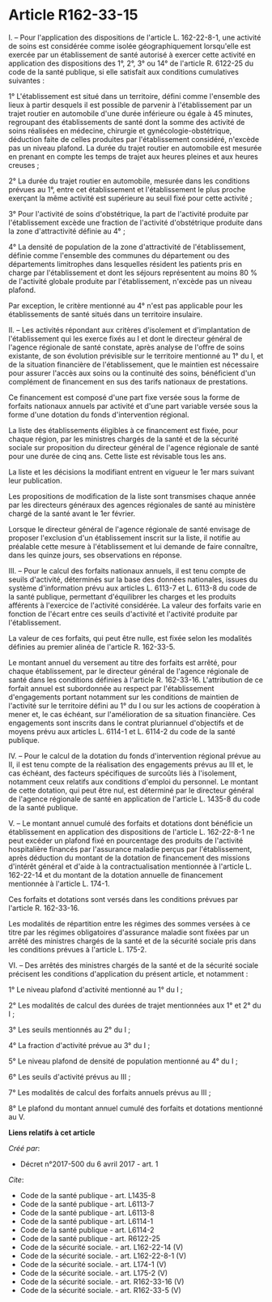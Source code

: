 # Article R162-33-15

I. – Pour l'application des dispositions de l'article L. 162-22-8-1, une activité de soins est considérée comme isolée
géographiquement lorsqu'elle est exercée par un établissement de santé autorisé à exercer cette activité en application des
dispositions des 1°, 2°, 3° ou 14° de l'article R. 6122-25 du code de la santé publique, si elle satisfait aux conditions
cumulatives suivantes : 

1° L'établissement est situé dans un territoire, défini comme l'ensemble des lieux à partir desquels il est possible de
parvenir à l'établissement par un trajet routier en automobile d'une durée inférieure ou égale à 45 minutes, regroupant des
établissements de santé dont la somme des activité de soins réalisées en médecine, chirurgie et gynécologie-obstétrique,
déduction faite de celles produites par l'établissement considéré, n'excède pas un niveau plafond. La durée du trajet routier
en automobile est mesurée en prenant en compte les temps de trajet aux heures pleines et aux heures creuses ; 

2° La durée du trajet routier en automobile, mesurée dans les conditions prévues au 1°, entre cet établissement et
l'établissement le plus proche exerçant la même activité est supérieure au seuil fixé pour cette activité ; 

3° Pour l'activité de soins d'obstétrique, la part de l'activité produite par l'établissement excède une fraction de
l'activité d'obstétrique produite dans la zone d'attractivité définie au 4° ; 

4° La densité de population de la zone d'attractivité de l'établissement, définie comme l'ensemble des communes du
département ou des départements limitrophes dans lesquelles résident les patients pris en charge par l'établissement et dont
les séjours représentent au moins 80 % de l'activité globale produite par l'établissement, n'excède pas un niveau plafond. 

Par exception, le critère mentionné au 4° n'est pas applicable pour les établissements de santé situés dans un territoire
insulaire. 

II. – Les activités répondant aux critères d'isolement et d'implantation de l'établissement qui les exerce fixés au I et dont
le directeur général de l'agence régionale de santé constate, après analyse de l'offre de soins existante, de son évolution
prévisible sur le territoire mentionné au 1° du I, et de la situation financière de l'établissement, que le maintien est
nécessaire pour assurer l'accès aux soins ou la continuité des soins, bénéficient d'un complément de financement en sus des
tarifs nationaux de prestations. 

Ce financement est composé d'une part fixe versée sous la forme de forfaits nationaux annuels par activité et d'une part
variable versée sous la forme d'une dotation du fonds d'intervention régional. 

La liste des établissements éligibles à ce financement est fixée, pour chaque région, par les ministres chargés de la santé
et de la sécurité sociale sur proposition du directeur général de l'agence régionale de santé pour une durée de cinq ans.
Cette liste est révisable tous les ans. 

La liste et les décisions la modifiant entrent en vigueur le 1er mars suivant leur publication. 

Les propositions de modification de la liste sont transmises chaque année par les directeurs généraux des agences régionales
de santé au ministère chargé de la santé avant le 1er février. 

Lorsque le directeur général de l'agence régionale de santé envisage de proposer l'exclusion d'un établissement inscrit sur
la liste, il notifie au préalable cette mesure à l'établissement et lui demande de faire connaître, dans les quinze jours,
ses observations en réponse. 

III. – Pour le calcul des forfaits nationaux annuels, il est tenu compte de seuils d'activité, déterminés sur la base des
données nationales, issues du système d'information prévu aux articles L. 6113-7 et L. 6113-8 du code de la santé publique,
permettant d'équilibrer les charges et les produits afférents à l'exercice de l'activité considérée. La valeur des forfaits
varie en fonction de l'écart entre ces seuils d'activité et l'activité produite par l'établissement. 

La valeur de ces forfaits, qui peut être nulle, est fixée selon les modalités définies au premier alinéa de l'article R.
162-33-5. 

Le montant annuel du versement au titre des forfaits est arrêté, pour chaque établissement, par le directeur général de
l'agence régionale de santé dans les conditions définies à l'article R. 162-33-16. L'attribution de ce forfait annuel est
subordonnée au respect par l'établissement d'engagements portant notamment sur les conditions de maintien de l'activité sur
le territoire défini au 1° du I ou sur les actions de coopération à mener et, le cas échéant, sur l'amélioration de sa
situation financière. Ces engagements sont inscrits dans le contrat pluriannuel d'objectifs et de moyens prévu aux articles
L. 6114-1 et L. 6114-2 du code de la santé publique. 

IV. – Pour le calcul de la dotation du fonds d'intervention régional prévue au II, il est tenu compte de la réalisation des
engagements prévus au III et, le cas échéant, des facteurs spécifiques de surcoûts liés à l'isolement, notamment ceux
relatifs aux conditions d'emploi du personnel. Le montant de cette dotation, qui peut être nul, est déterminé par le
directeur général de l'agence régionale de santé en application de l'article L. 1435-8 du code de la santé publique. 

V. – Le montant annuel cumulé des forfaits et dotations dont bénéficie un établissement en application des dispositions de
l'article L. 162-22-8-1 ne peut excéder un plafond fixé en pourcentage des produits de l'activité hospitalière financés par
l'assurance maladie perçus par l'établissement, après déduction du montant de la dotation de financement des missions
d'intérêt général et d'aide à la contractualisation mentionnée à l'article L. 162-22-14 et du montant de la dotation annuelle
de financement mentionnée à l'article L. 174-1. 

Ces forfaits et dotations sont versés dans les conditions prévues par l'article R. 162-33-16. 

Les modalités de répartition entre les régimes des sommes versées à ce titre par les régimes obligatoires d'assurance maladie
sont fixées par un arrêté des ministres chargés de la santé et de la sécurité sociale pris dans les conditions prévues à
l'article L. 175-2. 

VI. – Des arrêtés des ministres chargés de la santé et de la sécurité sociale précisent les conditions d'application du
présent article, et notamment : 

1° Le niveau plafond d'activité mentionné au 1° du I ; 

2° Les modalités de calcul des durées de trajet mentionnées aux 1° et 2° du I ; 

3° Les seuils mentionnés au 2° du I ; 

4° La fraction d'activité prévue au 3° du I ; 

5° Le niveau plafond de densité de population mentionné au 4° du I ; 

6° Les seuils d'activité prévus au III ; 

7° Les modalités de calcul des forfaits annuels prévus au III ; 

8° Le plafond du montant annuel cumulé des forfaits et dotations mentionné au V.

**Liens relatifs à cet article**

_Créé par_:

  - Décret n°2017-500 du 6 avril 2017 - art. 1

_Cite_:

  - Code de la santé publique - art. L1435-8
  - Code de la santé publique - art. L6113-7
  - Code de la santé publique - art. L6113-8
  - Code de la santé publique - art. L6114-1
  - Code de la santé publique - art. L6114-2
  - Code de la santé publique - art. R6122-25
  - Code de la sécurité sociale. - art. L162-22-14 (V)
  - Code de la sécurité sociale. - art. L162-22-8-1 (V)
  - Code de la sécurité sociale. - art. L174-1 (V)
  - Code de la sécurité sociale. - art. L175-2 (V)
  - Code de la sécurité sociale. - art. R162-33-16 (V)
  - Code de la sécurité sociale. - art. R162-33-5 (V)
